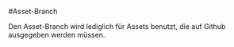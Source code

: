 #Asset-Branch

Den Asset-Branch wird lediglich für Assets benutzt, die auf Github ausgegeben werden müssen.